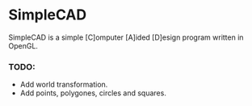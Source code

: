 # SimpleCAD

SimpleCAD is a simple [C]omputer [A]ided [D]esign program written in OpenGL.

### TODO:
- Add world transformation.
- Add points, polygones, circles and squares.
